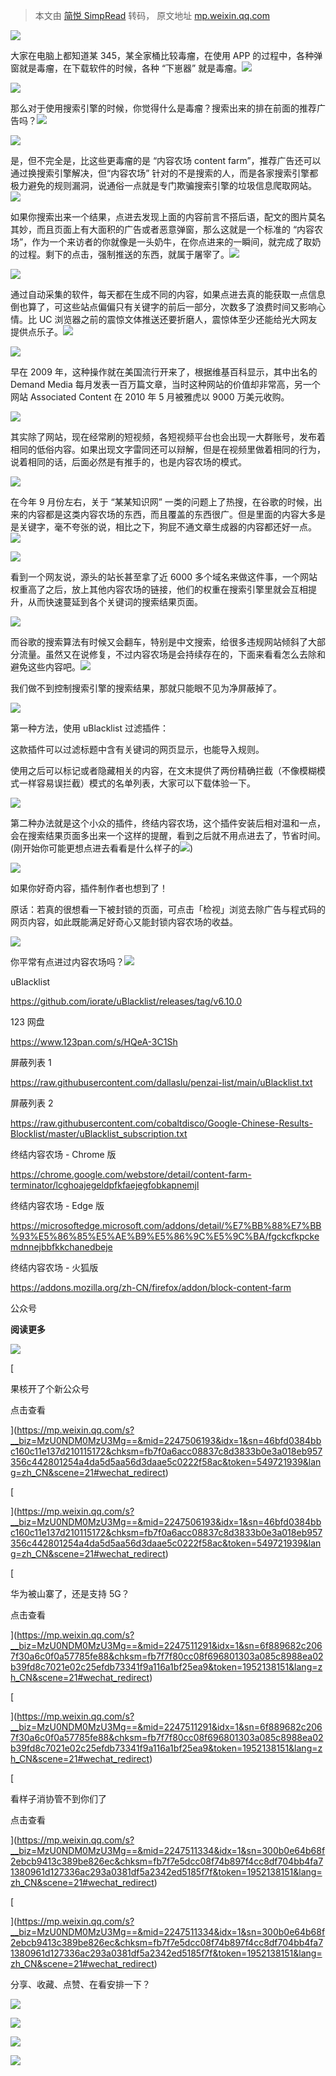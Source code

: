 > 本文由 [简悦 SimpRead](http://ksria.com/simpread/) 转码， 原文地址 [mp.weixin.qq.com](https://mp.weixin.qq.com/s/t9KjNFl-YIY_kj_yu6_NKw)

![](https://mmbiz.qpic.cn/mmbiz_png/HautRxjCevt4ComVRd4lovIOibcqrnI3JnLUrAxIpN8852EWE6WfC0RrWKt9HqnsjoWMBojTbH04XqdSIIUBPkg/640?wx_fmt=png)

大家在电脑上都知道某 345，某全家桶比较毒瘤，在使用 APP 的过程中，各种弹窗就是毒瘤，在下载软件的时候，各种 “下崽器” 就是毒瘤。![](https://mmbiz.qpic.cn/mmbiz_jpg/HautRxjCevuBV8M5Cf7tHkEIlN7gnPxQM6Y5VEWuzeSpeLukR5t8H0QicGEvWbYaaXpMCznjf5ib0SlibXvMlEQPQ/640?wx_fmt=jpeg)

![](https://mmbiz.qpic.cn/mmbiz_png/HautRxjCevvxskiaibWts62TJxUaica0tmnPHpOHgoPGibBLEnTGRMK6VNnXBSc78kmrJV9AZ6L2ArI3utK61JJPEA/640?wx_fmt=png)

那么对于使用搜索引擎的时候，你觉得什么是毒瘤？搜索出来的排在前面的推荐广告吗？![](https://mmbiz.qpic.cn/mmbiz_jpg/HautRxjCevuhldl4DzsNtMgyWDqckXUL8eblEJXGxXIDGtn8bThibtJicgnUflYkxgYicyhlVUh4aBibCTX69dO2hQ/640?wx_fmt=jpeg)

![](https://mmbiz.qpic.cn/mmbiz_png/HautRxjCevvxskiaibWts62TJxUaica0tmnfCTib66ualSaloLb2o6qmB6UlasbUvI13HLNpic5OA5qgeV80vdqP47A/640?wx_fmt=png)

是，但不完全是，比这些更毒瘤的是 “内容农场 content farm”，推荐广告还可以通过换搜索引擎解决，但“内容农场” 针对的不是搜索的人，而是各家搜索引擎都极力避免的规则漏洞，说通俗一点就是专门欺骗搜索引擎的垃圾信息爬取网站。![](https://mmbiz.qpic.cn/mmbiz_jpg/HautRxjCevuhldl4DzsNtMgyWDqckXUL1YQGpDX0L5JmTzl10iaia5GkLTslIpRQUxa3uKbicDtN5heZenSJV6VGw/640?wx_fmt=jpeg)

如果你搜索出来一个结果，点进去发现上面的内容前言不搭后语，配文的图片莫名其妙，而且页面上有大面积的广告或者恶意弹窗，那么这就是一个标准的 “内容农场”，作为一个来访者的你就像是一头奶牛，在你点进来的一瞬间，就完成了取奶的过程。剩下的点击，强制推送的东西，就属于屠宰了。![](https://mmbiz.qpic.cn/mmbiz_jpg/HautRxjCevuhldl4DzsNtMgyWDqckXULTovxVNCbGeAr7uLcUovwM7dCiaU0ZPKd8uricElMIWE7BsBBLLEV4xHQ/640?wx_fmt=jpeg)

![](https://mmbiz.qpic.cn/mmbiz_png/HautRxjCevvxskiaibWts62TJxUaica0tmnic3IhjIgVVGANZcaZa6EWZhPr9JvY9fuQAcMviccJiaicmGp4fI8G2Y01w/640?wx_fmt=png)

通过自动采集的软件，每天都在生成不同的内容，如果点进去真的能获取一点信息倒也算了，可这些站点偏偏只有关键字的前后一部分，次数多了浪费时间又影响心情。比 UC 浏览器之前的震惊文体推送还要折磨人，震惊体至少还能给光大网友提供点乐子。![](https://mmbiz.qpic.cn/mmbiz_jpg/HautRxjCevsAAPVqcoAfGMA4ic5QXz1z55jxxgvqOCwiasERVR6B21QaiaKGdm8LTictPUjwb3iczFnwD27hhyOVBtw/640?wx_fmt=jpeg)

![](https://mmbiz.qpic.cn/mmbiz_png/HautRxjCevvxskiaibWts62TJxUaica0tmnM28dBKqLibic8c19zqjBgaviaUYrM8NZ3S4o9YO2lypPgpIqVdickT7rnA/640?wx_fmt=png)

早在 2009 年，这种操作就在美国流行开来了，根据维基百科显示，其中出名的 Demand Media 每月发表一百万篇文章，当时这种网站的价值却非常高，另一个网站 Associated Content 在 2010 年 5 月被雅虎以 9000 万美元收购。

![](https://mmbiz.qpic.cn/mmbiz_png/HautRxjCevvxskiaibWts62TJxUaica0tmnMBCMPSgsaGC0MUxmKVqQUQre7Z2lZpnL6a2WDOnCCJeImkBxzplfoQ/640?wx_fmt=png)

其实除了网站，现在经常刷的短视频，各短视频平台也会出现一大群账号，发布着相同的低俗内容。如果出现文字雷同还可以辩解，但是在视频里做着相同的行为，说着相同的话，后面必然是有推手的，也是内容农场的模式。

![](https://mmbiz.qpic.cn/mmbiz_png/HautRxjCevvxskiaibWts62TJxUaica0tmnokaibS71TqbucNeiaEgvRk4AzVdf6HDg0W2icw8Ea4EWUwicOuhgFlnRqQ/640?wx_fmt=png)

在今年 9 月份左右，关于 “某某知识网” 一类的问题上了热搜，在谷歌的时候，出来的内容都是这类内容农场的东西，而且覆盖的东西很广。但是里面的内容大多是是关键字，毫不夸张的说，相比之下，狗屁不通文章生成器的内容都还好一点。![](https://mmbiz.qpic.cn/mmbiz_jpg/HautRxjCevuhldl4DzsNtMgyWDqckXULyM4mticO2B9UMSeMv8KEU9Nw8e92iaKDYI877564lkDzcOzvokX1hdiaw/640?wx_fmt=jpeg)

![](https://mmbiz.qpic.cn/mmbiz_png/HautRxjCevvxskiaibWts62TJxUaica0tmnCK7P3HnN9AUBB6POkhanHbsXxIEdnVA1KibpUaSyGsPhFFr2ve15H2Q/640?wx_fmt=png)

看到一个网友说，源头的站长甚至拿了近 6000 多个域名来做这件事，一个网站权重高了之后，放上其他内容农场的链接，他们的权重在搜索引擎里就会互相提升，从而快速蔓延到各个关键词的搜索结果页面。

![](https://mmbiz.qpic.cn/mmbiz_png/HautRxjCevvxskiaibWts62TJxUaica0tmnJ9Tbibb09ibZSnM2iaQWZC9nS7Af2FrWrfcXesDrdvrPbKvRibS9phLFQg/640?wx_fmt=png)

而谷歌的搜索算法有时候又会翻车，特别是中文搜索，给很多违规网站倾斜了大部分流量。虽然又在说修复，不过内容农场是会持续存在的，下面来看看怎么去除和避免这些内容吧。![](https://mmbiz.qpic.cn/mmbiz_jpg/HautRxjCevuhldl4DzsNtMgyWDqckXUL8eblEJXGxXIDGtn8bThibtJicgnUflYkxgYicyhlVUh4aBibCTX69dO2hQ/640?wx_fmt=jpeg)

我们做不到控制搜索引擎的搜索结果，那就只能眼不见为净屏蔽掉了。

![](https://mmbiz.qpic.cn/mmbiz_png/HautRxjCevvxskiaibWts62TJxUaica0tmnmT5riam8YXiafIUfwILibJ35rianMfDibAiaTwCZ0xDmuIOwibiacHWA4gJvVw/640?wx_fmt=png)

第一种方法，使用 uBlacklist 过滤插件：

这款插件可以过滤标题中含有关键词的网页显示，也能导入规则。

使用之后可以标记或者隐藏相关的内容，在文末提供了两份精确拦截（不像模糊模式一样容易误拦截）模式的名单列表，大家可以下载体验一下。

![](https://mmbiz.qpic.cn/mmbiz_png/HautRxjCevvxskiaibWts62TJxUaica0tmn17a8yHmX9F5ibLib8SFLyhbzEzJnAvXUrbIUicHTdFHSFnIHdNaML1hRw/640?wx_fmt=png)

第二种办法就是这个小众的插件，终结内容农场，这个插件安装后相对温和一点，会在搜索结果页面多出来一个这样的提醒，看到之后就不用点进去了，节省时间。(刚开始你可能更想点进去看看是什么样子的![](https://mmbiz.qpic.cn/mmbiz_png/HautRxjCevvxskiaibWts62TJxUaica0tmnEhmXCAEolqw1DuLdiacwQCh4Z00wKL2hk6cnkEZeKIo6eB396bdeeWw/640?wx_fmt=png))

![](https://mmbiz.qpic.cn/mmbiz_png/HautRxjCevvxskiaibWts62TJxUaica0tmns1nuZ7KxdicjZTwlmc2ticibAPicLrtZtkLF05RKxdn7cFSX1p2McnNMcA/640?wx_fmt=png)

如果你好奇内容，插件制作者也想到了！

原话：若真的很想看一下被封锁的页面，可点击「检视」浏览去除广告与程式码的网页内容，如此既能满足好奇心又能封锁内容农场的收益。

![](https://mmbiz.qpic.cn/mmbiz_png/HautRxjCevvxskiaibWts62TJxUaica0tmnBxtgfiaMh99scE5icUEibmTVTZhACGoiaPfPLfUGH991qLpFkzV0lW54fw/640?wx_fmt=png)

你平常有点进过内容农场吗？![](https://mmbiz.qpic.cn/mmbiz_png/HautRxjCevvxskiaibWts62TJxUaica0tmnZGC44qF14wX7WkCLtcj3PME4Jf2icrQhIeJPicRqkhtEnrd30a0gvhMg/640?wx_fmt=png)

uBlacklist

https://github.com/iorate/uBlacklist/releases/tag/v6.10.0

123 网盘

https://www.123pan.com/s/HQeA-3C1Sh 

屏蔽列表 1

https://raw.githubusercontent.com/dallaslu/penzai-list/main/uBlacklist.txt

屏蔽列表 2

https://raw.githubusercontent.com/cobaltdisco/Google-Chinese-Results-Blocklist/master/uBlacklist_subscription.txt

终结内容农场 - Chrome 版

https://chrome.google.com/webstore/detail/content-farm-terminator/lcghoajegeldpfkfaejegfobkapnemjl

终结内容农场 - Edge 版

https://microsoftedge.microsoft.com/addons/detail/%E7%BB%88%E7%BB%93%E5%86%85%E5%AE%B9%E5%86%9C%E5%9C%BA/fgckcfkpckemdnnejbbfkkchanedbeje

终结内容农场 - 火狐版

https://addons.mozilla.org/zh-CN/firefox/addon/block-content-farm

公众号

  

**阅读更多**

![](https://mmbiz.qpic.cn/mmbiz_gif/FIBZec7ucChhZqvOVoz3euT3icYwAAGMra7fZG5BvYhnkYvMRfWxe6iaR6ko4GEialibpUFjMbFhPAd7yKh2nndpWQ/640?wx_fmt=gif)

  

[

果核开了个新公众号

点击查看



](https://mp.weixin.qq.com/s?__biz=MzU0NDM0MzU3Mg==&mid=2247506193&idx=1&sn=46bfd0384bbc160c11e137d210115172&chksm=fb7f0a6acc08837c8d3833b0e3a018eb957356c442801254a4da5d5aa56d3daae5c0222f58ac&token=549721939&lang=zh_CN&scene=21#wechat_redirect)

[

  


](https://mp.weixin.qq.com/s?__biz=MzU0NDM0MzU3Mg==&mid=2247506193&idx=1&sn=46bfd0384bbc160c11e137d210115172&chksm=fb7f0a6acc08837c8d3833b0e3a018eb957356c442801254a4da5d5aa56d3daae5c0222f58ac&token=549721939&lang=zh_CN&scene=21#wechat_redirect)

[

华为被山寨了，还是支持 5G？

点击查看



](https://mp.weixin.qq.com/s?__biz=MzU0NDM0MzU3Mg==&mid=2247511291&idx=1&sn=6f889682c2067f30a6c0f0a57785fe88&chksm=fb7f7f80cc08f696801303a085c8988ea02b39fd8c7021e02c25efdb73341f9a116a1bf25ea9&token=1952138151&lang=zh_CN&scene=21#wechat_redirect)

[

  


](https://mp.weixin.qq.com/s?__biz=MzU0NDM0MzU3Mg==&mid=2247511291&idx=1&sn=6f889682c2067f30a6c0f0a57785fe88&chksm=fb7f7f80cc08f696801303a085c8988ea02b39fd8c7021e02c25efdb73341f9a116a1bf25ea9&token=1952138151&lang=zh_CN&scene=21#wechat_redirect)

[

看样子消协管不到你们了

点击查看



](https://mp.weixin.qq.com/s?__biz=MzU0NDM0MzU3Mg==&mid=2247511334&idx=1&sn=300b0e64b68f2ebcb9413c389be826ec&chksm=fb7f7e5dcc08f74b897f4cc8df704bb4fa71380961d127336ac293a0381df5a2342ed5185f7f&token=1952138151&lang=zh_CN&scene=21#wechat_redirect)

[

  


](https://mp.weixin.qq.com/s?__biz=MzU0NDM0MzU3Mg==&mid=2247511334&idx=1&sn=300b0e64b68f2ebcb9413c389be826ec&chksm=fb7f7e5dcc08f74b897f4cc8df704bb4fa71380961d127336ac293a0381df5a2342ed5185f7f&token=1952138151&lang=zh_CN&scene=21#wechat_redirect)

  

分享、收藏、点赞、在看安排一下？

![](https://mmbiz.qpic.cn/mmbiz_gif/FIBZec7ucCjxfGEBW8U6MsfRxHuOv8X2A88LicicXh89eqaGhia40mgQ2Tb8LB0sVM4K7e5p0y4P4mzf9IKqWX2vQ/640?wx_fmt=gif)

![](https://mmbiz.qpic.cn/mmbiz_gif/FIBZec7ucCjxfGEBW8U6MsfRxHuOv8X2A88LicicXh89eqaGhia40mgQ2Tb8LB0sVM4K7e5p0y4P4mzf9IKqWX2vQ/640?wx_fmt=gif)

![](https://mmbiz.qpic.cn/mmbiz_gif/FIBZec7ucCjxfGEBW8U6MsfRxHuOv8X2A88LicicXh89eqaGhia40mgQ2Tb8LB0sVM4K7e5p0y4P4mzf9IKqWX2vQ/640?wx_fmt=gif)

![](https://mmbiz.qpic.cn/mmbiz_gif/FIBZec7ucCjxfGEBW8U6MsfRxHuOv8X2A88LicicXh89eqaGhia40mgQ2Tb8LB0sVM4K7e5p0y4P4mzf9IKqWX2vQ/640?wx_fmt=gif)